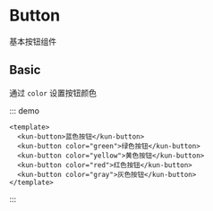 # Button

基本按钮组件

## Basic

通过 `color` 设置按钮颜色

::: demo 

```vue
<template>
  <kun-button>蓝色按钮</kun-button>
  <kun-button color="green">绿色按钮</kun-button>
  <kun-button color="yellow">黄色按钮</kun-button>
  <kun-button color="red">红色按钮</kun-button>
  <kun-button color="gray">灰色按钮</kun-button>
</template>
```

:::

